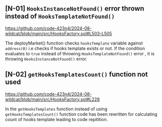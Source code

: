 ## [N-01] `HooksInstanceNotFound()` error thrown instead of `HooksTemplateNotFound()`

https://github.com/code-423n4/2024-08-wildcat/blob/main/src/HooksFactory.sol#L503-L505

The deployMarket() function checks `hooksTemplate` variable against `address(0)` i.e checks if hooks template exists or not. If the condition evaluates to `true` instead of throwing `HooksTemplateNotFound()` error , it is throwing `HooksInstanceNotFound()` error.

## [N-02] `getHooksTemplatesCount()` function not used 

https://github.com/code-423n4/2024-08-wildcat/blob/main/src/HooksFactory.sol#L228

In the `getHooksTemplates` function instead of using `getHooksTemplatesCount()` function code has been rewritten for calculating count of hooks template leading to code repitition.  